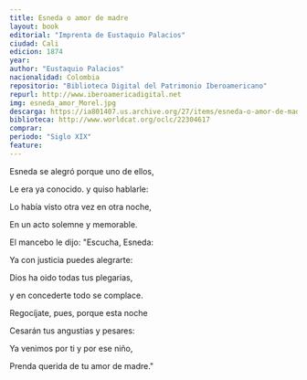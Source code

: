 ```yaml
---
title: Esneda o amor de madre
layout: book
editorial: "Imprenta de Eustaquio Palacios"
ciudad: Cali
edicion: 1874
year: 
author: "Eustaquio Palacios"
nacionalidad: Colombia
repositorio: "Biblioteca Digital del Patrimonio Iberoamericano"
repurl: http://www.iberoamericadigital.net
img: esneda_amor_Morel.jpg
descarga: https://ia801407.us.archive.org/27/items/esneda-o-amor-de-madre/Esneda%20o%20amor%20de%20madre.pdf
biblioteca: http://www.worldcat.org/oclc/22304617
comprar: 
periodo: "Siglo XIX"
feature: 
---
```

 
Esneda se alegró porque uno de ellos,
 
Le era ya conocido. y quiso hablarle:
 
Lo había visto otra vez en otra noche,
 
En un acto solemne y memorable.
 
El mancebo le dijo: "Escucha, Esneda:
 
Ya con justicia puedes alegrarte:
 
Dios ha oido todas tus plegarias,
 
y en concederte todo se complace.
 
Regocíjate, pues, porque esta noche
 
Cesarán tus angustias y pesares:
 
Ya venimos por ti y por ese niño,
 
Prenda querida de tu amor de madre."


